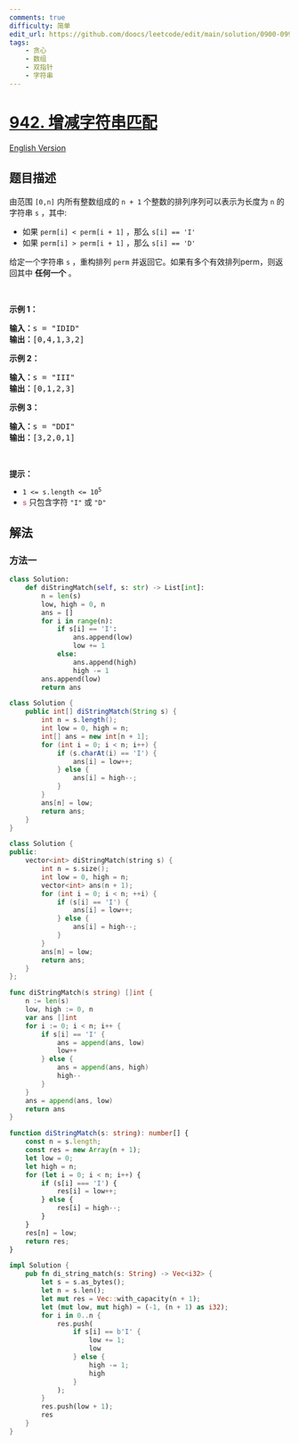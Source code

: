 ```yaml
---
comments: true
difficulty: 简单
edit_url: https://github.com/doocs/leetcode/edit/main/solution/0900-0999/0942.DI%20String%20Match/README.md
tags:
    - 贪心
    - 数组
    - 双指针
    - 字符串
---
```


<!-- problem:start -->

# [942. 增减字符串匹配](https://leetcode.cn/problems/di-string-match)

[English Version](/solution/0900-0999/0942.DI%20String%20Match/README_EN.md)

## 题目描述

<!-- description:start -->

<p>由范围 <code>[0,n]</code> 内所有整数组成的 <code>n + 1</code> 个整数的排列序列可以表示为长度为 <code>n</code> 的字符串 <code>s</code> ，其中:</p>

<ul>
	<li>如果&nbsp;<code>perm[i] &lt; perm[i + 1]</code>&nbsp;，那么&nbsp;<code>s[i] == 'I'</code>&nbsp;</li>
	<li>如果&nbsp;<code>perm[i] &gt; perm[i + 1]</code>&nbsp;，那么 <code>s[i] == 'D'</code>&nbsp;</li>
</ul>

<p>给定一个字符串 <code>s</code> ，重构排列&nbsp;<code>perm</code> 并返回它。如果有多个有效排列perm，则返回其中 <strong>任何一个</strong> 。</p>

<p>&nbsp;</p>

<p><strong>示例 1：</strong></p>

<pre>
<strong>输入：</strong>s = "IDID"
<strong>输出：</strong>[0,4,1,3,2]
</pre>

<p><strong>示例 2：</strong></p>

<pre>
<strong>输入：</strong>s = "III"
<strong>输出：</strong>[0,1,2,3]
</pre>

<p><strong>示例 3：</strong></p>

<pre>
<strong>输入：</strong>s = "DDI"
<strong>输出：</strong>[3,2,0,1]</pre>

<p>&nbsp;</p>

<p><strong>提示：</strong></p>

<ul>
	<li><code>1 &lt;= s.length &lt;= 10<sup>5</sup></code></li>
	<li><code><font color="#c7254e"><font face="Menlo, Monaco, Consolas, Courier New, monospace"><span style="font-size:12.6px"><span style="background-color:#f9f2f4">s</span></span></font></font></code> 只包含字符&nbsp;<code>"I"</code>&nbsp;或&nbsp;<code>"D"</code></li>
</ul>

<!-- description:end -->

## 解法

<!-- solution:start -->

### 方法一

<!-- tabs:start -->

```python
class Solution:
    def diStringMatch(self, s: str) -> List[int]:
        n = len(s)
        low, high = 0, n
        ans = []
        for i in range(n):
            if s[i] == 'I':
                ans.append(low)
                low += 1
            else:
                ans.append(high)
                high -= 1
        ans.append(low)
        return ans
```

```java
class Solution {
    public int[] diStringMatch(String s) {
        int n = s.length();
        int low = 0, high = n;
        int[] ans = new int[n + 1];
        for (int i = 0; i < n; i++) {
            if (s.charAt(i) == 'I') {
                ans[i] = low++;
            } else {
                ans[i] = high--;
            }
        }
        ans[n] = low;
        return ans;
    }
}
```

```cpp
class Solution {
public:
    vector<int> diStringMatch(string s) {
        int n = s.size();
        int low = 0, high = n;
        vector<int> ans(n + 1);
        for (int i = 0; i < n; ++i) {
            if (s[i] == 'I') {
                ans[i] = low++;
            } else {
                ans[i] = high--;
            }
        }
        ans[n] = low;
        return ans;
    }
};
```

```go
func diStringMatch(s string) []int {
	n := len(s)
	low, high := 0, n
	var ans []int
	for i := 0; i < n; i++ {
		if s[i] == 'I' {
			ans = append(ans, low)
			low++
		} else {
			ans = append(ans, high)
			high--
		}
	}
	ans = append(ans, low)
	return ans
}
```

```ts
function diStringMatch(s: string): number[] {
    const n = s.length;
    const res = new Array(n + 1);
    let low = 0;
    let high = n;
    for (let i = 0; i < n; i++) {
        if (s[i] === 'I') {
            res[i] = low++;
        } else {
            res[i] = high--;
        }
    }
    res[n] = low;
    return res;
}
```

```rust
impl Solution {
    pub fn di_string_match(s: String) -> Vec<i32> {
        let s = s.as_bytes();
        let n = s.len();
        let mut res = Vec::with_capacity(n + 1);
        let (mut low, mut high) = (-1, (n + 1) as i32);
        for i in 0..n {
            res.push(
                if s[i] == b'I' {
                    low += 1;
                    low
                } else {
                    high -= 1;
                    high
                }
            );
        }
        res.push(low + 1);
        res
    }
}
```

<!-- tabs:end -->

<!-- solution:end -->

<!-- problem:end -->
